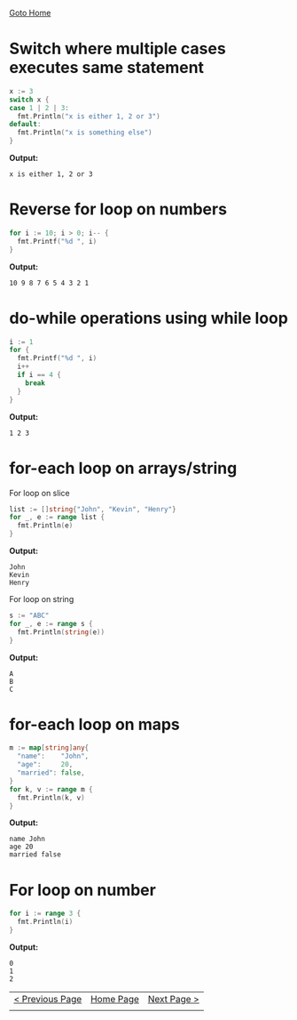 [Goto Home](../README.md)

# Switch where multiple cases executes same statement

```go
x := 3
switch x {
case 1 | 2 | 3:
  fmt.Println("x is either 1, 2 or 3")
default:
  fmt.Println("x is something else")
}
```

**Output:**

```
x is either 1, 2 or 3
```

# Reverse for loop on numbers

```go
for i := 10; i > 0; i-- {
  fmt.Printf("%d ", i)
}
```

**Output:**

```
10 9 8 7 6 5 4 3 2 1 
```

# do-while operations using while loop

```go
i := 1
for {
  fmt.Printf("%d ", i)
  i++
  if i == 4 {
    break
  }
}
```

**Output:**

```
1 2 3 
```

# for-each loop on arrays/string

For loop on slice

```go
list := []string{"John", "Kevin", "Henry"}
for _, e := range list {
  fmt.Println(e)
}
```

**Output:**

```
John
Kevin
Henry
```

For loop on string

```go
s := "ABC"
for _, e := range s {
  fmt.Println(string(e))
}
```

**Output:**

```
A
B
C
```

# for-each loop on maps

```go
m := map[string]any{
  "name":    "John",
  "age":     20,
  "married": false,
}
for k, v := range m {
  fmt.Println(k, v)
}
```

**Output:**

```
name John
age 20
married false
```

# For loop on number

```go
for i := range 3 {
  fmt.Println(i)
}
```

**Output:**

```
0
1
2
```

|  |  |  |
| --- | --- | --- |
| [< Previous Page](./datetime.md) | [Home Page](../README.md) | [Next Page >](./functions.md) |
|  |  |  |
